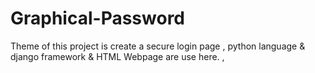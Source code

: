 # Graphical-Password
Theme of this project is create a secure login page , python language &amp; django framework &amp; HTML Webpage are use here. ,
